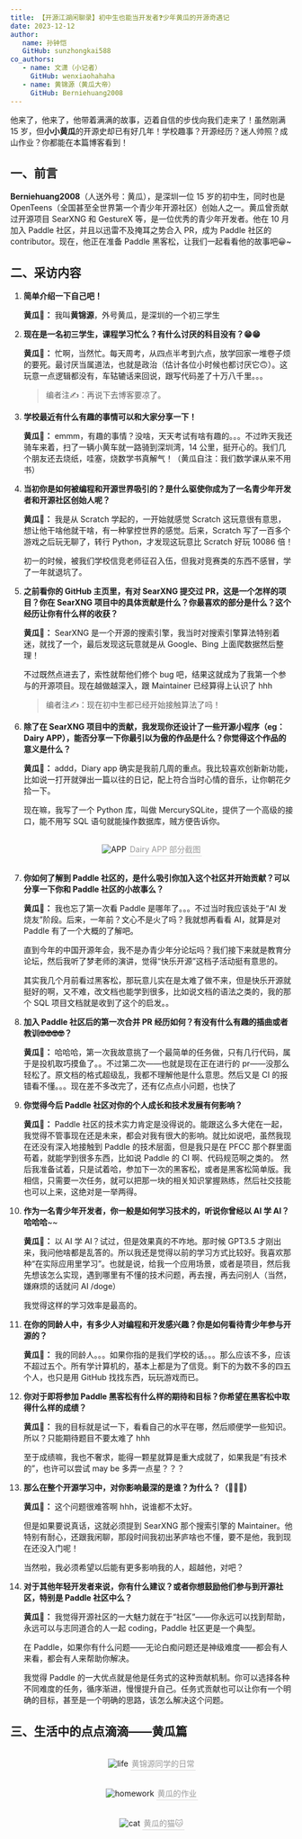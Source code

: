 ```yaml
---
title: 【开源江湖闲聊录】初中生也能当开发者❓少年黄瓜的开源奇遇记
date: 2023-12-12
author:
   name: 孙钟恺
   GitHub: sunzhongkai588
co_authors:
   - name: 文潇（小记者）
     GitHub: wenxiaohahaha
   - name: 黄锦源（黄瓜大帝）
     GitHub: Berniehuang2008
---
```


他来了，他来了，他带着满满的故事，迈着自信的步伐向我们走来了！虽然刚满 15 岁，但**小小黄瓜**的开源史却已有好几年！学校趣事？开源经历？迷人帅照？成山作业？你都能在本篇博客看到！

<!-- more -->

<!-- 导入聊天框功能 -->
<script setup>
import Message from '../.vitepress/components/Message.vue'
import MessageBox from '../.vitepress/components/MessageBox.vue'
</script>

<!-- 图例样式 -->
<style>
figure {
   text-align: center;
}
figcaption {
   color: orange;
   border-bottom: 1px solid #d9d9d9;
   display: inline-block;
   color: #999;
   padding: 2px;
}
</style>

## 一、前言

**Berniehuang2008**（人送外号：黄瓜），是深圳一位 15 岁的初中生，同时也是 OpenTeens（全国甚至全世界第一个青少年开源社区）创始人之一。黄瓜曾贡献过开源项目 SearXNG 和 GestureX 等，是一位优秀的青少年开发者。他在 10 月加入 Paddle 社区，并且以迅雷不及掩耳之势合入 PR，成为 Paddle 社区的 contributor。现在，他正在准备 Paddle 黑客松，让我们一起看看他的故事吧😀~

## 二、采访内容

1. **简单介绍一下自己吧！**

   **黄瓜🥒：** 我叫**黄锦源**，外号黄瓜，是深圳的一个初三学生

2. **现在是一名初三学生，课程学习忙么？有什么讨厌的科目没有？😁😁**

   **黄瓜🥒：** 忙啊，当然忙。每天周考，从四点半考到六点，放学回家一堆卷子烦的要死。最讨厌当属道法，也就是政治（估计各位小时候也都讨厌它🙃）。这玩意一点逻辑都没有，车轱辘话来回说，跟写代码差了十万八千里。。。

   > 编者注✍️：再说下去博客要凉了。

3. **学校最近有什么有趣的事情可以和大家分享一下！**

   **黄瓜🥒：** emmm，有趣的事情？没啥，天天考试有啥有趣的。。。不过昨天我还骑车来着，扫了一辆小黄车就一路骑到深圳湾，14 公里，挺开心的。我们几个朋友还去烧纸，哇塞，烧数学书真解气！（黄瓜自注：我们数学课从来不用书）

4. **当初你是如何被编程和开源世界吸引的？是什么驱使你成为了一名青少年开发者和开源社区创始人呢？**

   **黄瓜🥒：** 我是从 Scratch 学起的，一开始就感觉 Scratch 这玩意很有意思，想让他干啥他就干啥，有一种掌控世界的感觉。后来，Scratch 写了一百多个游戏之后玩无聊了，转行 Python，才发现这玩意比 Scratch 好玩 10086 倍！

   初一的时候，被我们学校信竞老师征召入伍，但我对竞赛类的东西不感冒，学了一年就退坑了。

5. **之前看你的 GitHub 主页里，有对 SearXNG 提交过 PR，这是一个怎样的项目？你在 SearXNG 项目中的具体贡献是什么？你最喜欢的部分是什么？这个经历让你有什么样的收获？**

   **黄瓜🥒：** SearXNG 是一个开源的搜索引擎，我当时对搜索引擎算法特别着迷，就找了一个，最后发现这玩意就是从 Google、Bing 上面爬数据然后整理！

   不过既然点进去了，索性就帮他们修个 bug 吧，结果这就成为了我第一个参与的开源项目。现在越做越深入，跟 Maintainer 已经算得上认识了 hhh

   > 编者注✍️：现在初中生都已经开始接触算法了吗！

6. **除了在 SearXNG 项目中的贡献，我发现你还设计了一些开源小程序（eg：Dairy APP），能否分享一下你最引以为傲的作品是什么？你觉得这个作品的意义是什么？**

   **黄瓜🥒：** addd，Diary app 确实是我前几周的重点。我比较喜欢创新新功能，比如说一打开就弹出一篇以往的日记，配上符合当时心情的音乐，让你朝花夕拾一下。

   现在嘛，我写了一个 Python 库，叫做 MercurySQLite，提供了一个高级的接口，能不用写 SQL 语句就能操作数据库，贼方便告诉你。

<!-- Dairy APP -->
   <div style="display: flex; justify-content: center">
    <figure style="width: 40%;">
      <img src="../images/huanggua-story/huanggua-01.jpg" alt="APP" />
      <figcaption>Dairy APP 部分截图</figcaption>
    </figure>
   </div>

7. **你如何了解到 Paddle 社区的，是什么吸引你加入这个社区并开始贡献？可以分享一下你和 Paddle 社区的小故事么？**

   **黄瓜🥒：** 我也忘了第一次看 Paddle 是哪年了。。。不过当时我应该处于“AI 发烧友”阶段。后来，一年前？文心不是火了吗？我就想再看看 AI，就算是对 Paddle 有了一个大概的了解吧。

   直到今年的中国开源年会，我不是办青少年分论坛吗？我们接下来就是教育分论坛，然后我听了梦老师的演讲，觉得“快乐开源”这档子活动挺有意思的。

   其实我几个月前看过黑客松，那玩意儿实在是太难了做不来，但是快乐开源就挺好的啊，又不难，改文档也能学到很多，比如说文档的语法之类的，我的那个 SQL 项目文档就是收到了这个的启发。。

8. **加入 Paddle 社区后的第一次合并 PR 经历如何？有没有什么有趣的插曲或者教训🤓🤓🤓🤓？**

   **黄瓜🥒：** 哈哈哈，第一次我故意挑了一个最简单的任务做，只有几行代码，属于是投机取巧摸鱼了。。不过第二次——也就是现在正在进行的 pr——没那么轻松了。原文档的格式超级乱，我都不理解他是什么意思。然后又是 CI 的报错看不懂。。。现在差不多改完了，还有亿点点小问题，也快了

9. **你觉得今后 Paddle 社区对你的个人成长和技术发展有何影响？**

   **黄瓜🥒：** Paddle 社区的技术实力肯定是没得说的。能跟这么多大佬在一起，我觉得不管事现在还是未来，都会对我有很大的影响。就比如说吧，虽然我现在还没有深入地接触到 Paddle 的技术层面，但是我只是在 PFCC 那个群里面苟着，就能学到很多东西，比如说 Paddle 的 CI 啊、代码规范啊之类的。
   然后我准备试着，只是试着哈，参加下一次的黑客松，或者是黑客松简单版。我相信，只需要一次任务，就可以把那一块的相关知识掌握熟练，然后社交技能也可以上来，这绝对是一举两得。

10.   **作为一名青少年开发者，你一般是如何学习技术的，听说你曾经以 AI 学 AI？哈哈哈**~~

      **黄瓜🥒：** 以 AI 学 AI？试过，但是效果真的不咋地。那时候 GPT3.5 才刚出来，我问他啥都是乱答的。所以我还是觉得以前的学习方式比较好。我喜欢那种“在实际应用里学习”。也就是说，给我一个应用场景，或者是项目，然后我先想该怎么实现，遇到哪里有不懂的技术问题，再去搜，再去问别人（当然，嫌麻烦的话就问 AI /doge）

      我觉得这样的学习效率是最高的。

11.   **在你的同龄人中，有多少人对编程和开发感兴趣？你是如何看待青少年参与开源的？**

      **黄瓜🥒：** 我的同龄人。。。如果你指的是我们学校的话。。。那么应该不多，应该不超过五个。所有学计算机的，基本上都是为了信竞。剩下的为数不多的四五个人，也只是用 GitHub 找找东西，玩玩游戏而已。

12.   **你对于即将参加 Paddle 黑客松有什么样的期待和目标？你希望在黑客松中取得什么样的成绩？**

      **黄瓜🥒：** 我的目标就是试一下，看看自己的水平在哪，然后顺便学一些知识。所以？只能期待题目不要太难了 hhh

      至于成绩嘛，我也不奢求，能得一颗星就算是重大成就了，如果我是“有技术的”，也许可以尝试 may be 多弄一点星？？？

13.   **那么在整个开源学习中，对你影响最深的是谁？为什么？（🤔🤔🤔）**

      **黄瓜🥒：** 这个问题很难答啊 hhh，说谁都不太好。

      但是如果要说真话，这就必须提到 SearXNG 那个搜索引擎的 Maintainer。他特别有耐心，还跟我闲聊，那段时间我初出茅庐啥也不懂，要不是他，我到现在还没入门呢！

      当然啦，我必须希望以后能有更多影响我的人，超越他，对吧？

14.   **对于其他年轻开发者来说，你有什么建议？或者你想鼓励他们参与到开源社区，特别是 Paddle 社区中么？**

      **黄瓜🥒：** 我觉得开源社区的一大魅力就在于“社区”——你永远可以找到帮助，永远可以与志同道合的人一起 coding，Paddle 社区更是一个典型。

      在 Paddle，如果你有什么问题——无论白痴问题还是神级难度——都会有人来看，都会有人来帮助你解决。

      我觉得 Paddle 的一大优点就是他是任务式的这种贡献机制。你可以选择各种不同难度的任务，循序渐进，慢慢提升自己。任务式贡献也可以让你有一个明确的目标，甚至是一个明确的思路，该怎么解决这个问题。

## 三、生活中的点点滴滴——黄瓜篇

<!-- life -->
   <div style="display: flex; justify-content: center">
    <figure style="width: 60%;">
      <img src="../images/huanggua-story/huanggua-02.jpg" alt="life" />
      <figcaption>黄锦源同学的日常</figcaption>
    </figure>
   </div>

 <!-- homework -->
   <div style="display: flex; justify-content: center">
    <figure style="width: 60%;">
      <img src="../images/huanggua-story/huanggua-03.jpg" alt="homework" />
      <figcaption>黄瓜的作业</figcaption>
    </figure>
   </div>

 <!-- cat -->
   <div style="display: flex; justify-content: center">
    <figure style="width: 60%;">
      <img src="../images/huanggua-story/huanggua-04.jpg" alt="cat" />
      <figcaption>黄瓜的猫🐱</figcaption>
    </figure>
   </div>

